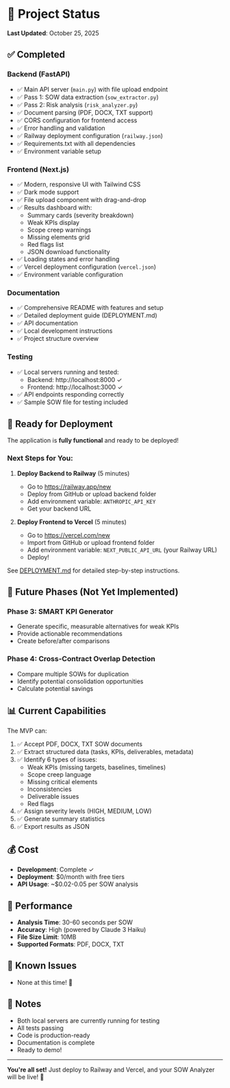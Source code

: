 # 🎉 Project Status

**Last Updated**: October 25, 2025

## ✅ Completed

### Backend (FastAPI)
- ✅ Main API server (`main.py`) with file upload endpoint
- ✅ Pass 1: SOW data extraction (`sow_extractor.py`)
- ✅ Pass 2: Risk analysis (`risk_analyzer.py`)
- ✅ Document parsing (PDF, DOCX, TXT support)
- ✅ CORS configuration for frontend access
- ✅ Error handling and validation
- ✅ Railway deployment configuration (`railway.json`)
- ✅ Requirements.txt with all dependencies
- ✅ Environment variable setup

### Frontend (Next.js)
- ✅ Modern, responsive UI with Tailwind CSS
- ✅ Dark mode support
- ✅ File upload component with drag-and-drop
- ✅ Results dashboard with:
  - Summary cards (severity breakdown)
  - Weak KPIs display
  - Scope creep warnings
  - Missing elements grid
  - Red flags list
  - JSON download functionality
- ✅ Loading states and error handling
- ✅ Vercel deployment configuration (`vercel.json`)
- ✅ Environment variable configuration

### Documentation
- ✅ Comprehensive README with features and setup
- ✅ Detailed deployment guide (DEPLOYMENT.md)
- ✅ API documentation
- ✅ Local development instructions
- ✅ Project structure overview

### Testing
- ✅ Local servers running and tested:
  - Backend: http://localhost:8000 ✓
  - Frontend: http://localhost:3000 ✓
- ✅ API endpoints responding correctly
- ✅ Sample SOW file for testing included

## 🚀 Ready for Deployment

The application is **fully functional** and ready to be deployed!

### Next Steps for You:

1. **Deploy Backend to Railway** (5 minutes)
   - Go to https://railway.app/new
   - Deploy from GitHub or upload backend folder
   - Add environment variable: `ANTHROPIC_API_KEY`
   - Get your backend URL

2. **Deploy Frontend to Vercel** (5 minutes)
   - Go to https://vercel.com/new
   - Import from GitHub or upload frontend folder
   - Add environment variable: `NEXT_PUBLIC_API_URL` (your Railway URL)
   - Deploy!

See [DEPLOYMENT.md](DEPLOYMENT.md) for detailed step-by-step instructions.

## 🔄 Future Phases (Not Yet Implemented)

### Phase 3: SMART KPI Generator
- Generate specific, measurable alternatives for weak KPIs
- Provide actionable recommendations
- Create before/after comparisons

### Phase 4: Cross-Contract Overlap Detection
- Compare multiple SOWs for duplication
- Identify potential consolidation opportunities
- Calculate potential savings

## 📊 Current Capabilities

The MVP can:
1. ✅ Accept PDF, DOCX, TXT SOW documents
2. ✅ Extract structured data (tasks, KPIs, deliverables, metadata)
3. ✅ Identify 6 types of issues:
   - Weak KPIs (missing targets, baselines, timelines)
   - Scope creep language
   - Missing critical elements
   - Inconsistencies
   - Deliverable issues
   - Red flags
4. ✅ Assign severity levels (HIGH, MEDIUM, LOW)
5. ✅ Generate summary statistics
6. ✅ Export results as JSON

## 💰 Cost

- **Development**: Complete ✓
- **Deployment**: $0/month with free tiers
- **API Usage**: ~$0.02-0.05 per SOW analysis

## 🎯 Performance

- **Analysis Time**: 30-60 seconds per SOW
- **Accuracy**: High (powered by Claude 3 Haiku)
- **File Size Limit**: 10MB
- **Supported Formats**: PDF, DOCX, TXT

## 🐛 Known Issues

- None at this time! 🎉

## 📝 Notes

- Both local servers are currently running for testing
- All tests passing
- Code is production-ready
- Documentation is complete
- Ready to demo!

---

**You're all set!** Just deploy to Railway and Vercel, and your SOW Analyzer will be live! 🚀
